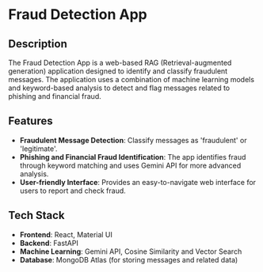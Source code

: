 # Fraud Detection App

## Description
The Fraud Detection App is a web-based RAG (Retrieval-augmented generation) application designed to identify and classify fraudulent messages. The application uses a combination of machine learning models and keyword-based analysis to detect and flag messages related to phishing and financial fraud.

## Features
- **Fraudulent Message Detection**: Classify messages as 'fraudulent' or 'legitimate'.
- **Phishing and Financial Fraud Identification**: The app identifies fraud through keyword matching and uses Gemini API for more advanced analysis.
- **User-friendly Interface**: Provides an easy-to-navigate web interface for users to report and check fraud.

## Tech Stack
- **Frontend**: React, Material UI
- **Backend**: FastAPI
- **Machine Learning**: Gemini API, Cosine Similarity and Vector Search
- **Database**: MongoDB Atlas (for storing messages and related data)
